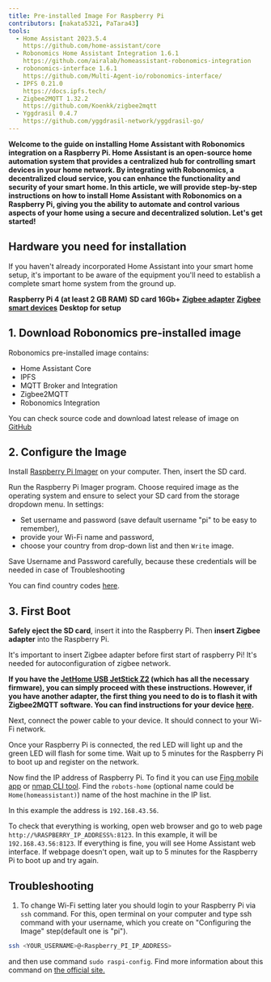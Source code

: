 ```yaml
---
title: Pre-installed Image For Raspberry Pi
contributors: [nakata5321, PaTara43]
tools:
  - Home Assistant 2023.5.4
    https://github.com/home-assistant/core
  - Robonomics Home Assistant Integration 1.6.1
    https://github.com/airalab/homeassistant-robonomics-integration
  - robonomics-interface 1.6.1
    https://github.com/Multi-Agent-io/robonomics-interface/
  - IPFS 0.21.0
    https://docs.ipfs.tech/
  - Zigbee2MQTT 1.32.2
    https://github.com/Koenkk/zigbee2mqtt
  - Yggdrasil 0.4.7
    https://github.com/yggdrasil-network/yggdrasil-go/
---
```


**Welcome to the guide on installing Home Assistant with Robonomics integration on a Raspberry Pi. Home Assistant is an open-source home automation system that provides a centralized hub for controlling smart devices in your home network. By integrating with Robonomics, a decentralized cloud service, you can enhance the functionality and security of your smart home. In this article, we will provide step-by-step instructions on how to install Home Assistant with Robonomics on a Raspberry Pi, giving you the ability to automate and control various aspects of your home using a secure and decentralized solution. Let's get started!**

## Hardware you need for installation

If you haven't already incorporated Home Assistant into your smart home setup, it's important to be aware of the equipment you'll need to establish a complete smart home system from the ground up.

  <robo-wiki-grid-element-wrapper textAlign="center" :columns="3" flexible>
    <robo-wiki-grid-element>
      <robo-wiki-picture src="home-assistant/need_2.png" /> 
      <b>Raspberry Pi 4 (at least 2 GB RAM)</b>
    </robo-wiki-grid-element>
    <robo-wiki-grid-element>
      <robo-wiki-picture src="home-assistant/need_3.png" /> 
      <b>SD card 16Gb+</b>
    </robo-wiki-grid-element>
    <robo-wiki-grid-element>
      <robo-wiki-picture src="home-assistant/need_7.png" /> 
      <a href="https://www.zigbee2mqtt.io/information/supported_adapters.html" target="_blank"><b>Zigbee adapter</b></a>
    </robo-wiki-grid-element>
  </robo-wiki-grid-element-wrapper>

  <robo-wiki-grid-element-wrapper textAlign="center" :columns="2">
    <robo-wiki-grid-element>
      <robo-wiki-picture src="home-assistant/need_5.png" />
      <a href="https://www.zigbee2mqtt.io/supported-devices/" target="_blank"><b>Zigbee smart devices</b></a>
    </robo-wiki-grid-element>
    <robo-wiki-grid-element>
      <robo-wiki-picture src="home-assistant/need_9.png" />
      <b>Desktop for setup</b>
    </robo-wiki-grid-element>
  </robo-wiki-grid-element-wrapper>


## 1. Download Robonomics pre-installed image

Robonomics pre-installed image contains:
- Home Assistant Core
- IPFS
- MQTT Broker and Integration
- Zigbee2MQTT
- Robonomics Integration

<robo-wiki-button label="Download image (~528 Mb)" link="https://crustipfs.art/ipfs/QmeDPrNYLQKFCZgPmxyxDWSAXSjSaw7Dx46d9p3JSGM1hA?filename=robonomics_rpi.xz&download=true" />

<robo-wiki-note type="warning" title="For advanced users">

You can check source code and download latest release of image on [GitHub](https://github.com/airalab/Robonomics-HomeAssistant-image/releases)

</robo-wiki-note>


## 2. Configure the Image

Install [Raspberry Pi Imager](https://www.raspberrypi.com/software/) on your computer. Then, insert the SD card.

<robo-wiki-picture src="home-assistant/insert-sd-card.gif" alt="insert SD card" />


Run the Raspberry Pi Imager program. Choose required image as the operating system and ensure to select your SD card from the storage dropdown menu. 
In settings:
- Set username and password (save default username "pi" to be easy to remember),  
- provide your Wi-Fi name and password, 
- choose your country from drop-down list
and then `Write` image. 
                   
<robo-wiki-note type="note">Save Username and Password carefully, because these credentials will be needed in case of Troubleshooting</robo-wiki-note>
                        
<robo-wiki-video autoplay loop controls :videos="[{src: 'https://crustipfs.info/ipfs/QmSZM7uVizqQjLnKJy2kifs9uDZB91MgALDBARenkzU3mb', type:'mp4'}]" cover="covers/cover-1.png" />

You can find country codes [here](https://en.wikipedia.org/wiki/List_of_ISO_3166_country_codes).

## 3. First Boot

**Safely eject the SD card**, insert it into the Raspberry Pi. Then **insert Zigbee adapter** into the Raspberry Pi.

<robo-wiki-note type="warning">It's important to insert Zigbee adapter before first start of raspberry Pi! 
It's needed for autoconfiguration of zigbee network.</robo-wiki-note>

**If you have the [JetHome USB JetStick Z2](https://jethome.ru/z2/?sl=en) (which has all the necessary firmware), you can simply proceed with these instructions. However, if you have another adapter, the first thing you need to do is to flash it with Zigbee2MQTT software. You can find instructions for your device [here](https://www.zigbee2mqtt.io/information/supported_adapters.html).**

Next, connect the power cable to your device. It should connect to your Wi-Fi network. 

<robo-wiki-picture src="home-assistant/first-start.gif" alt="first boot" />

Once your Raspberry Pi is connected, the red LED will light up and the green LED will flash for some time. Wait up to 5 minutes for the Raspberry Pi to boot up and register on the network. 

Now find the IP address of Raspberry Pi. To find it you can use [Fing mobile app](https://www.fing.com/products) or 
[nmap CLI tool](https://vitux.com/find-devices-connected-to-your-network-with-nmap/). Find the `robots-home` (optional name could be `Home(homeassistant)`) 
name of the host machine in the IP list. 

In this example the address is `192.168.43.56`. 

To check that everything is working, open web browser and go to web page `http://%RASPBERRY_IP_ADDRESS%:8123`. In this example, it will be `192.168.43.56:8123`.
If everything is fine, you will see Home Assistant web interface. If webpage doesn't open, wait up to 5 minutes for the Raspberry Pi to boot up and try again. 

<robo-wiki-video loop controls :videos="[{src: 'https://crustipfs.info/ipfs/QmXjFaTd81dLrMgADtENmSqbS2uJuLJUgQUrmDu2CsSuAq', type:'mp4'}]"  cover="covers/cover-2.png" />


## Troubleshooting

1. To change Wi-Fi setting later you should login to your Raspberry Pi via `ssh` command. For this, open terminal on your computer
and type ssh command with your username, which you create on "Configuring the Image" step(default one is "pi"). 

<code-helper additionalLine="your_username@your_hostname">

```bash
ssh <YOUR_USERNAME>@<Raspberry_PI_IP_ADDRESS>
```
</code-helper>

and then use command `sudo raspi-config`. Find more information about this command on [the official site.](https://www.raspberrypi.com/documentation/computers/configuration.html)
